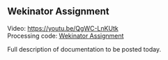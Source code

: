 ## Wekinator Assignment  
Video: https://youtu.be/QgWC-LnKUtk  
Processing code: [Wekinator Assignment](Wekinator-Assignment/WekinatorAssignment.pde)
  
Full description of documentation to be posted today.

